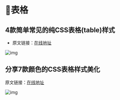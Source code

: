 # 🍁表格

## 4款简单常见的纯CSS表格(table)样式

- 原文链接：[在线地址](http://www.webkaka.com/tutorial/html/2020/021567/)

![img](/images/html/css/code/table/202002152137048786.gif)



## 分享7款颜色的CSS表格样式美化

原文链接：[在线地址](https://dandelioncloud.cn/article/details/1527234114667429889)

![img](/images/html/css/code/table/t10001.png)

